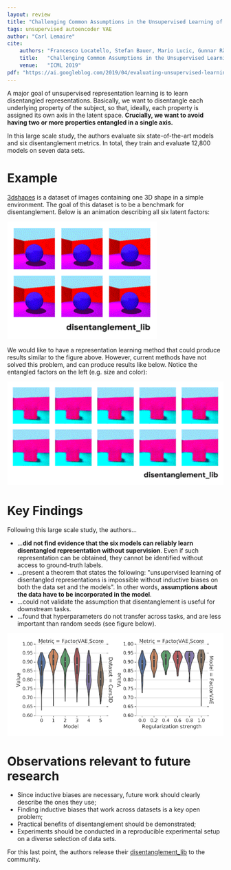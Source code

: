 ```yaml
---
layout: review
title: "Challenging Common Assumptions in the Unsupervised Learning of Disentangled Representations"
tags: unsupervised autoencoder VAE
author: "Carl Lemaire"
cite:
    authors: "Francesco Locatello, Stefan Bauer, Mario Lucic, Gunnar Rätsch, Sylvain Gelly, Bernhard Schölkopf, Olivier Bachem"
    title:   "Challenging Common Assumptions in the Unsupervised Learning of Disentangled Representations"
    venue:   "ICML 2019"
pdf: "https://ai.googleblog.com/2019/04/evaluating-unsupervised-learning-of.html"
---
```


A major goal of unsupervised representation learning is to learn disentangled representations. Basically, we want to disentangle each underlying property of the subject, so that, ideally, each property is assigned its own axis in the latent space. **Crucially, we want to avoid having two or more properties entangled in a single axis.**

In this large scale study, the authors evaluate six state-of-the-art models and six disentanglement metrics. In total, they train and evaluate 12,800 models on seven data sets.

# Example

[3dshapes](https://github.com/deepmind/3d-shapes) is a dataset of images containing one 3D shape in a simple environment. The goal of this dataset is to be a benchmark for disentanglement. Below is an animation describing all six latent factors:

![](/deep-learning/images/unsupervised-disentanglement/ground-truth-imagemagick+coalesce.gif)

We would like to have a representation learning method that could produce results similar to the figure above. However, current methods have not solved this problem, and can produce results like below. Notice the entangled factors on the left (e.g. size and color):

![](/deep-learning/images/unsupervised-disentanglement/disentanglement-out.gif)

# Key Findings

Following this large scale study, the authors...

* ...**did not find evidence that the six models can reliably learn disentangled representation without supervision**. Even if such representation can be obtained, they cannot be identified without access to ground-truth labels.
* ...present a theorem that states the following: "unsupervised learning of disentangled representations is impossible without inductive biases on both the data set and the models". In other words, **assumptions about the data have to be incorporated in the model**.
* ...could not validate the assumption that disentanglement is useful for downstream tasks.
* ...found that hyperparameters do not transfer across tasks, and are less important than random seeds (see figure below).

![](/deep-learning/images/unsupervised-disentanglement/image3.png)

# Observations relevant to future research

* Since inductive biases are necessary, future work should clearly describe the ones they use;
* Finding inductive biases that work across datasets is a key open problem;
* Practical benefits of disentanglement should be demonstrated;
* Experiments should be conducted in a reproducible experimental setup on a diverse selection of data sets.

For this last point, the authors release their [disentanglement_lib](https://github.com/google-research/disentanglement_lib) to the community.